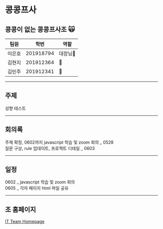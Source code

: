 # 콩콩프사 
## 콩콩이 없는 콩콩프사조 🙀

|팀원|학번|역할|
|-----|----------|---|
|이은호|201918794|대장님🖤   |
|김현지|201912364| 🖤  |
|김민주|201912341| 🖤  |

***
## 주제
성향 테스트

***
## 회의록
주제 확정, 0602까지 javascript 학습 및 zoom 회의 _ 0528            
질문 구상, rule 업데이트, 프로젝트 디테일 _ 0603  

***
## 일정
0602 _ javascript 학습 및 zoom 회의          
0605 _ 각자 페이지 html 파일 공유
***
## 조 홈페이지
[IT Team Homepage](https://leh0818.github.io/Creative_CCPS/)
